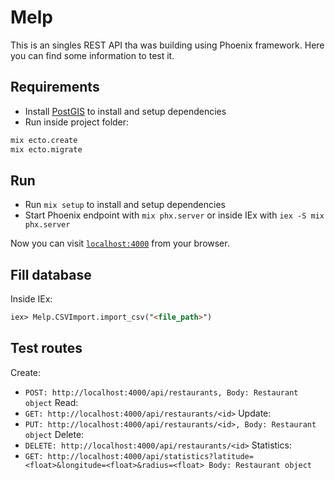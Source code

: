 # Melp
This is an singles REST API tha was building using Phoenix framework. Here you can find some information to test it.

## Requirements
  * Install [PostGIS](https://postgis.net/) to install and setup dependencies
  * Run inside project folder:
  ```markdown
  mix ecto.create
  mix ecto.migrate
  ```
## Run
  * Run `mix setup` to install and setup dependencies
  * Start Phoenix endpoint with `mix phx.server` or inside IEx with `iex -S mix phx.server`

Now you can visit [`localhost:4000`](http://localhost:4000) from your browser.

## Fill database
Inside IEx:
```markdown
iex> Melp.CSVImport.import_csv("<file_path>")
```
## Test routes
Create:
* `POST: http://localhost:4000/api/restaurants, Body: Restaurant object`
Read:
* `GET: http://localhost:4000/api/restaurants/<id>`
Update:
* `PUT: http://localhost:4000/api/restaurants/<id>, Body: Restaurant object`
Delete:
* `DELETE: http://localhost:4000/api/restaurants/<id>`
Statistics:
* `GET: http://localhost:4000/api/statistics?latitude=<float>&longitude=<float>&radius=<float> Body: Restaurant object`